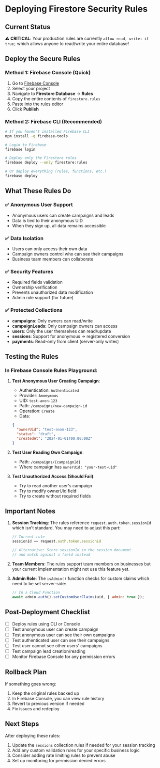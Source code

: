 # Deploying Firestore Security Rules

## Current Status
**⚠️ CRITICAL**: Your production rules are currently `allow read, write: if true;` which allows anyone to read/write your entire database!

## Deploy the Secure Rules

### Method 1: Firebase Console (Quick)
1. Go to [Firebase Console](https://console.firebase.google.com)
2. Select your project
3. Navigate to **Firestore Database** → **Rules**
4. Copy the entire contents of `firestore.rules` 
5. Paste into the rules editor
6. Click **Publish**

### Method 2: Firebase CLI (Recommended)
```bash
# If you haven't installed Firebase CLI
npm install -g firebase-tools

# Login to Firebase
firebase login

# Deploy only the Firestore rules
firebase deploy --only firestore:rules

# Or deploy everything (rules, functions, etc.)
firebase deploy
```

## What These Rules Do

### ✅ Anonymous User Support
- Anonymous users can create campaigns and leads
- Data is tied to their anonymous UID
- When they sign up, all data remains accessible

### ✅ Data Isolation
- Users can only access their own data
- Campaign owners control who can see their campaigns
- Business team members can collaborate

### ✅ Security Features
- Required fields validation
- Ownership verification
- Prevents unauthorized data modification
- Admin role support (for future)

### ✅ Protected Collections
- **campaigns**: Only owners can read/write
- **campaignLeads**: Only campaign owners can access
- **users**: Only the user themselves can read/update
- **sessions**: Support for anonymous → registered conversion
- **payments**: Read-only from client (server-only writes)

## Testing the Rules

### In Firebase Console Rules Playground:

1. **Test Anonymous User Creating Campaign**:
   - Authentication: `Authenticated` 
   - Provider: `Anonymous`
   - UID: `test-anon-123`
   - Path: `/campaigns/new-campaign-id`
   - Operation: `Create`
   - Data:
   ```json
   {
     "ownerUid": "test-anon-123",
     "status": "draft",
     "createdAt": "2024-01-01T00:00:00Z"
   }
   ```

2. **Test User Reading Own Campaign**:
   - Path: `/campaigns/{campaignId}`
   - Where campaign has `ownerUid: "your-test-uid"`

3. **Test Unauthorized Access (Should Fail)**:
   - Try to read another user's campaign
   - Try to modify ownerUid field
   - Try to create without required fields

## Important Notes

1. **Session Tracking**: The rules reference `request.auth.token.sessionId` which isn't standard. You may need to adjust this part:
   ```javascript
   // Current rule
   sessionId == request.auth.token.sessionId
   
   // Alternative: Store sessionId in the session document
   // and match against a field instead
   ```

2. **Team Members**: The rules support team members on businesses but your current implementation might not use this feature yet.

3. **Admin Role**: The `isAdmin()` function checks for custom claims which need to be set server-side:
   ```javascript
   // In a Cloud Function
   await admin.auth().setCustomUserClaims(uid, { admin: true });
   ```

## Post-Deployment Checklist

- [ ] Deploy rules using CLI or Console
- [ ] Test anonymous user can create campaign
- [ ] Test anonymous user can see their own campaigns
- [ ] Test authenticated user can see their campaigns
- [ ] Test user cannot see other users' campaigns
- [ ] Test campaign lead creation/reading
- [ ] Monitor Firebase Console for any permission errors

## Rollback Plan

If something goes wrong:
1. Keep the original rules backed up
2. In Firebase Console, you can view rule history
3. Revert to previous version if needed
4. Fix issues and redeploy

## Next Steps

After deploying these rules:
1. Update the `sessions` collection rules if needed for your session tracking
2. Add any custom validation rules for your specific business logic
3. Consider adding rate limiting rules to prevent abuse
4. Set up monitoring for permission denied errors 